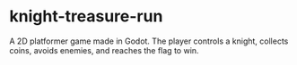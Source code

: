 # knight-treasure-run
A 2D platformer game made in Godot. The player controls a knight, collects coins, avoids enemies, and reaches the flag to win.
